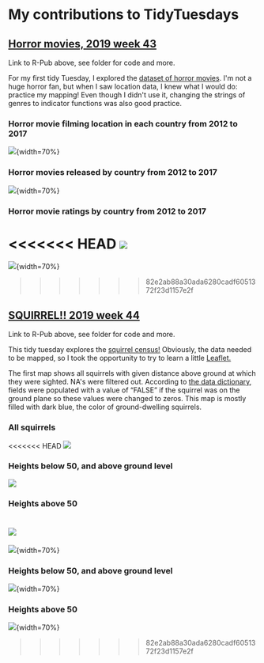 # My contributions to TidyTuesdays

## [Horror movies, 2019 week 43](http://rpubs.com/k-maciejewski/545898)

Link to R-Pub above, see folder for code and more.

For my first tidy Tuesday, I explored the [dataset of horror movies](https://github.com/rfordatascience/tidytuesday/tree/master/data/2019/2019-10-22). I'm not a huge horror fan, but when I saw location data, I knew what I would do: practice my mapping! Even though I didn't use it, changing the strings of genres to indicator functions was also good practice.

### Horror movie filming location in each country from 2012 to 2017

![](2019w43/TT_2019_w43-2-1.png){width=70%}

### Horror movies released by country from 2012 to 2017

![](2019w43/TT_2019_w43-3-1.png){width=70%}

### Horror movie ratings by country from 2012 to 2017

<<<<<<< HEAD
![](2019w43/TT_2019_w43-4-1.png)
=======
![](2019w43/TT_2019_w43-4-1.png){width=70%}
>>>>>>> 82e2ab88a30ada6280cadf6051372f23d1157e2f

## [SQUIRREL!! 2019 week 44](http://rpubs.com/k-maciejewski/547777)

Link to R-Pub above, see folder for code and more.

This tidy tuesday explores the [squirrel census!](https://www.thesquirrelcensus.com) Obviously, the data needed to be mapped, so I took the opportunity to try to learn a little [Leaflet.](https://leafletjs.com)

The first map shows all squirrels with given distance above ground at which they were sighted. NA's were filtered out. According to [the data dictionary](https://github.com/rfordatascience/tidytuesday/tree/master/data/2019/2019-10-29#data-dictionary), fields were populated with a value of “FALSE” if the squirrel was on the ground plane so these values were changed to zeros. This map is mostly filled with dark blue, the color of ground-dwelling squirrels.

### All squirrels

<<<<<<< HEAD
![](2019w44/Map1.png)

### Heights below 50, and above ground level

![](2019w44/Map2.png)

### Heights above 50 

![](2019w44/Map3.png)
=======
![](2019w44/Map1.png){width=70%}

### Heights below 50, and above ground level

![](2019w44/Map2.png){width=70%}

### Heights above 50 

![](2019w44/Map3.png){width=70%}
>>>>>>> 82e2ab88a30ada6280cadf6051372f23d1157e2f
